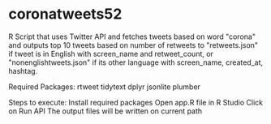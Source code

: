 # coronatweets52

R Script that uses Twitter API and fetches tweets based on word "corona" and outputs top 10 tweets based on number of retweets to "retweets.json" if tweet is in English with screen_name and retweet_count, or "nonenglishtweets.json" if its other language with screen_name, created_at, hashtag.

Required Packages:
  rtweet
  tidytext
  dplyr
  jsonlite
  plumber

Steps to execute:
  Install required packages
  Open app.R file in R Studio
  Click on Run API
  The output files will be written on current path
